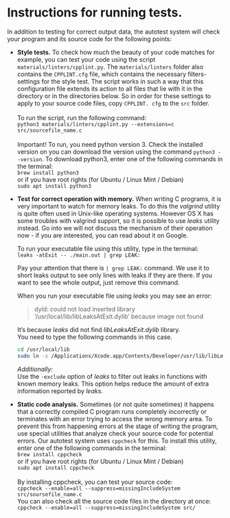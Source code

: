 # Instructions for running tests.

In addition to testing for correct output data, the autotest system will
check your program and its source code for the following points:

* **Style tests.** To check how much the beauty of your code matches
  for example, you can test your code using the script ```materials/linters/cpplint.py```.
  The ```materials/linters``` folder also contains the ```CPPLINT.cfg``` file, which contains
  the necessary filters-settings for the style test. The script works in such a way that this
  configuration file extends its action to all files that lie with it in the directory
  or in the directories below. So in order for these settings to apply to your source code files,
  copy ```CPPLINT. cfg``` to the ```src``` folder. \
  \
  To run the script, run the following command: \
  ```python3 materials/linters/cpplint.py --extensions=c src/sourcefile_name.c``` \
  \
  Important! To run, you need python version 3. Check the installed version on
  you can download the version using the command ```python3 --version```.
  To download python3, enter one of the following commands in the terminal: \
  ```brew install python3``` \
  or if you have root rights (for Ubuntu / Linux Mint / Debian) \
  ```sudo apt install python3```


* **Test for correct operation with memory.** When writing C programs, it is very important to watch for memory leaks. To do this the _valgrind_ utility is quite often used in Unix-like operating systems. However OS X has some troubles with valgrind support, so it is possible to use _leaks_ utility instead. Go into we will not discuss the mechanism of their operation now - if you are interested, you can read about it on Google.

  To run your executable file using this utility, type in the terminal: \
  ```leaks -atExit -- ./main.out | grep LEAK:```  
  
  Pay your attention that there is ```| grep LEAK:``` command. We use it to short leaks output to see only lines with leaks if they are there. If you want to see the whole output, just remove this command.  
  
  When you run your executable file using _leaks_ you may see an error:  
  >dyld: could not load inserted library ‘/usr/local/lib/libLeaksAtExit.dylib’ because image not found
  
  It’s because _leaks_ did not find _libLeaksAtExit.dylib_ library. \
  You need to type the following commands in this case.   
  ```sh
  cd /usr/local/lib  
  sudo ln -s /Applications/Xcode.app/Contents/Developer/usr/lib/libLeaksAtExit.dylib
  ```

  _Additionally:_  \
  Use the ```-exclude``` option of _leaks_ to filter out leaks in functions with known memory leaks. 
  This option helps reduce the amount of extra information reported by _leaks_.


* **Static code analysis.** Sometimes (or not quite sometimes) it happens that
  a correctly compiled C program runs completely incorrectly or terminates
  with an error trying to access the wrong memory area. To prevent this from happening
  errors at the stage of writing the program, use special utilities that analyze
  check your source code for potential errors. Our autotest system uses
  ```cppcheck``` for this. To install this utility, enter one of the following commands in the terminal: \
  ```brew install cppcheck``` \
  or if you have root rights (for Ubuntu / Linux Mint / Debian) \
  ```sudo apt install cppcheck``` \
  \
  By installing cppcheck, you can test your source code: \
  ```cppcheck --enable=all --suppress=missingIncludeSystem src/soursefile_name.c``` \
  You can also check all the source code files in the directory at once: \
  ```cppcheck --enable=all --suppress=missingIncludeSystem src/```
